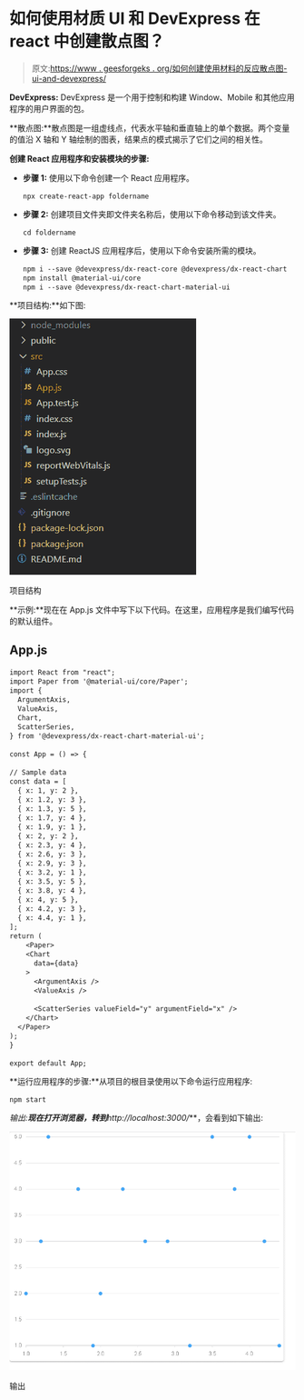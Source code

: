 # 如何使用材质 UI 和 DevExpress 在 react 中创建散点图？

> 原文:[https://www . geesforgeks . org/如何创建使用材料的反应散点图-ui-and-devexpress/](https://www.geeksforgeeks.org/how-to-create-scatter-chart-in-react-using-material-ui-and-devexpress/)

**DevExpress:** DevExpress 是一个用于控制和构建 Window、Mobile 和其他应用程序的用户界面的包。

**散点图:**散点图是一组虚线点，代表水平轴和垂直轴上的单个数据。两个变量的值沿 X 轴和 Y 轴绘制的图表，结果点的模式揭示了它们之间的相关性。

**创建 React 应用程序和安装模块的步骤:**

*   **步骤 1:** 使用以下命令创建一个 React 应用程序。

    ```
    npx create-react-app foldername
    ```

*   **步骤 2:** 创建项目文件夹即文件夹名称后，使用以下命令移动到该文件夹。

    ```
    cd foldername
    ```

*   **步骤 3:** 创建 ReactJS 应用程序后，使用以下命令安装所需的模块。

    ```
    npm i --save @devexpress/dx-react-core @devexpress/dx-react-chart
    npm install @material-ui/core
    npm i --save @devexpress/dx-react-chart-material-ui
    ```

**项目结构:**如下图:

![](img/f04ae0d8b722a9fff0bd9bd138b29c23.png)

项目结构

**示例:**现在在 App.js 文件中写下以下代码。在这里，应用程序是我们编写代码的默认组件。

## App.js

```
import React from "react";
import Paper from '@material-ui/core/Paper';
import {
  ArgumentAxis,
  ValueAxis,
  Chart,
  ScatterSeries,
} from '@devexpress/dx-react-chart-material-ui';

const App = () => {

// Sample data
const data = [
  { x: 1, y: 2 },
  { x: 1.2, y: 3 },
  { x: 1.3, y: 5 },
  { x: 1.7, y: 4 },
  { x: 1.9, y: 1 },
  { x: 2, y: 2 },
  { x: 2.3, y: 4 },
  { x: 2.6, y: 3 },
  { x: 2.9, y: 3 },
  { x: 3.2, y: 1 },
  { x: 3.5, y: 5 },
  { x: 3.8, y: 4 },
  { x: 4, y: 5 },
  { x: 4.2, y: 3 },
  { x: 4.4, y: 1 },
];
return (
    <Paper>
    <Chart
      data={data}
    >
      <ArgumentAxis />
      <ValueAxis />

      <ScatterSeries valueField="y" argumentField="x" />
    </Chart>
  </Paper>
);
}

export default App;
```

**运行应用程序的步骤:**从项目的根目录使用以下命令运行应用程序:

```
npm start
```

**输出:**现在打开浏览器，转到***http://localhost:3000/***，会看到如下输出:

![](img/49df7bda4306586aa2027d50553e8324.png)

输出